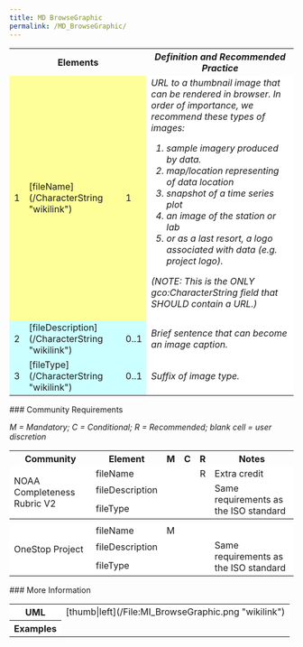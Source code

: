```yaml
---
title: MD BrowseGraphic
permalink: /MD_BrowseGraphic/
---
```


<table class="wikitable">
<tr>
<th colspan="3">
Elements

</th>
<th>
<i>Definition and Recommended Practice</i>

</th>
</tr>
<tr>
<td bgcolor="FFFF99">
1

</td>
<td bgcolor="FFFF99">
[fileName](/CharacterString "wikilink")

</td>
<td bgcolor="FFFF99">
1

</td>
<td bgcolor="white">
<i>URL to a thumbnail image that can be rendered in browser. In order of importance, we recommend these types of images:

1.  sample imagery produced by data.
2.  map/location representing of data location
3.  snapshot of a time series plot
4.  an image of the station or lab
5.  or as a last resort, a logo associated with data (e.g. project logo).

(NOTE: This is the ONLY gco:CharacterString field that SHOULD contain a URL.)</i>

</td>
</tr>
<tr>
<td bgcolor="CCFFFF">
2

</td>
<td bgcolor="CCFFFF">
[fileDescription](/CharacterString "wikilink")

</td>
<td bgcolor="CCFFFF">
0..1

</td>
<td bgcolor="white">
<i>Brief sentence that can become an image caption.</i>

</td>
</tr>
<tr>
<td bgcolor="CCFFFF">
3

</td>
<td bgcolor="CCFFFF">
[fileType](/CharacterString "wikilink")

</td>
<td bgcolor="CCFFFF">
0..1

</td>
<td bgcolor="white">
<i>Suffix of image type.</i>

</td>
</tr>
</table>
### Community Requirements

*M = Mandatory; C = Conditional; R = Recommended; blank cell = user discretion*

<table class="wikitable">
<tr>
<th>
Community

</th>
<th>
Element

</th>
<th>
M

</th>
<th>
C

</th>
<th>
R

</th>
<th>
Notes

</th>
</tr>
<tr bgcolor="FFFFFF" border="2">
<td rowspan="3">
NOAA Completeness Rubric V2

</td>
<td>
fileName

</td>
<td>
</td>
<td>
</td>
<td align="center">
R

</td>
<td>
Extra credit

</td>
</tr>
<tr bgcolor="FFFFFF">
<td>
fileDescription

</td>
<td>
</td>
<td align="center">
</td>
<td>
</td>
<td rowspan="2">
Same requirements as the ISO standard

</td>
</tr>
<tr bgcolor="FFFFFF">
<td>
fileType

</td>
<td>
</td>
<td align="center">
</td>
<td>
</td>
</tr>
<tr>
<th colspan="6">
</th>
</tr>
<tr bgcolor="FFFFFF" border="2">
<td rowspan="3">
OneStop Project

</td>
<td>
fileName

</td>
<td>
M

</td>
<td>
</td>
<td align="center">
</td>
<td>
</td>
</tr>
<tr bgcolor="FFFFFF">
<td>
fileDescription

</td>
<td>
</td>
<td align="center">
</td>
<td>
</td>
<td rowspan="2">
Same requirements as the ISO standard

</td>
</tr>
<tr bgcolor="FFFFFF">
<td>
fileType

</td>
<td>
</td>
<td align="center">
</td>
<td>
</td>
</tr>
</table>
### More Information

<table class="wikitable">
<tr bgcolor="white">
<th>
UML

</th>
<td>
[thumb|left](/File:MI_BrowseGraphic.png "wikilink")

</td>
</tr>
<tr bgcolor="white">
<th>
Examples

</th>
<td bgcolor="FFFFFF>
    graphicOverview:  (MD_BrowseGraphic)
    fileName: https://www.ngdc.noaa.gov/mgg/ocean_age/data/2008/image/age_oceanic_lith.jpg
    fileDescription:  crustal ages
    fileType:  JPEG

</td>
</tr>
</table>
